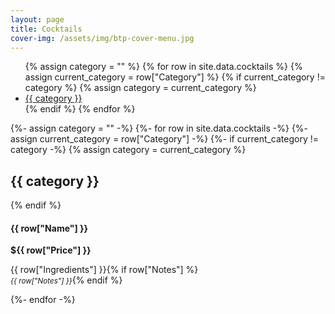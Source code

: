 ```yaml
---
layout: page
title: Cocktails
cover-img: /assets/img/btp-cover-menu.jpg
---
```


<ul class="nav justify-content-center sticky-top pt-5 bg-white small">
{% assign category = "" %}
{% for row in site.data.cocktails %}
{% assign current_category = row["Category"] %}
{% if current_category != category %}
{% assign category = current_category %}
  <li class="nav-item"><a class="nav-link" href="#{{ category | replace: " ", "-" | downcase }}">{{ category }}</a></li>
{% endif %}
{% endfor %}
</ul>

{%- assign category = "" -%}
{%- for row in site.data.cocktails -%}
{%- assign current_category = row["Category"] -%}
{%- if current_category != category -%}
{% assign category = current_category %}

## {{ category }}
{% endif %}
<h4 class="d-inline-block">{{ row["Name"] }}</h4><div class="float-md-right mt-md-3"><b>${{ row["Price"] }}</b></div>
<p class="m-0">{{ row["Ingredients"] }}{% if row["Notes"] %}<br><small><em>{{ row["Notes"] }}</em></small>{% endif %}</p>
{%- endfor -%}
